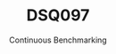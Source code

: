 ---
layout: default
title: DSQ097
subtitle: Continuous Benchmarking
selected: TPC-DS
expanded: Benchmarking
benchmark: /individual_results/DSQ097.html
---